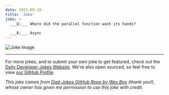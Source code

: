 ```yaml
---
date: 2021-09-10
title: 'Joke'
joke: >
  ___Q:___ Where did the parallel function wash its hands?
  
  ___A:___ Async
---
```



![Joke Image](https://private.xtrp.io/projects/DailyDeveloperJokes/public_image_server/images/5e1258ab6087f.png)

---

For more jokes, and to submit your own joke to get featured, check out the [Daily Developer Jokes Website](https://dailydeveloperjokes.github.io/). We're also open sourced, so feel free to view [our GitHub Profile](https://github.com/dailydeveloperjokes).


_This joke comes from [Dad-Jokes GitHub Repo by Wes Bos](https://github.com/wesbos/dad-jokes) (thank you!), whose owner has given me permission to use this joke with credit._

<!--
Joke text:
**Q:** Where did the parallel function wash its hands?

**A:** Async
 -->


